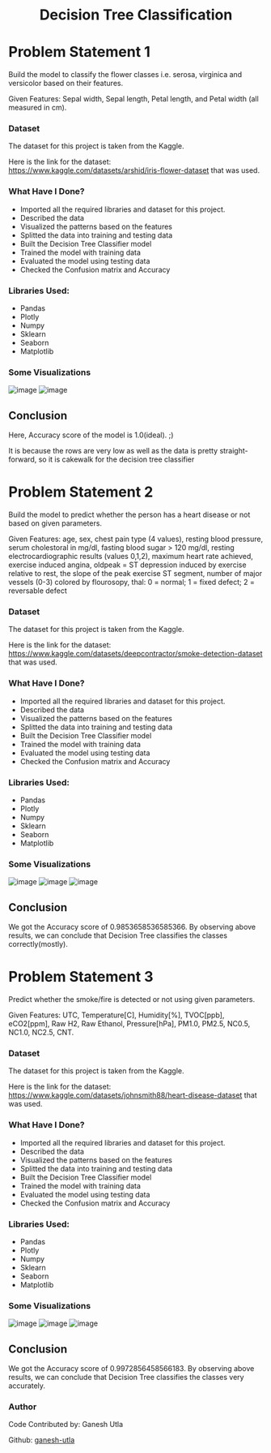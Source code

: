 <div align = 'center'>
  <h1>Decision Tree Classification</h1>
</div>

# Problem Statement 1

Build the model to classify the flower classes i.e. serosa, virginica and versicolor based on their features.

Given Features: Sepal width, Sepal length, Petal length, and Petal width (all measured in cm).

### Dataset

The dataset for this project is taken from the Kaggle. 

Here is the link for the dataset: https://www.kaggle.com/datasets/arshid/iris-flower-dataset that was used.

### What Have I Done?

- Imported all the required libraries and dataset for this project.
- Described the data
- Visualized the patterns based on the features
- Splitted the data into training and testing data
- Built the Decision Tree Classifier model
- Trained the model with training data
- Evaluated the model using testing data
- Checked the Confusion matrix and Accuracy 

### Libraries Used:

- Pandas
- Plotly
- Numpy
- Sklearn
- Seaborn
- Matplotlib

### Some Visualizations
![image](https://user-images.githubusercontent.com/87692393/197354080-87f795db-c342-4ac0-ace4-14e0125b0811.png)
![image](https://user-images.githubusercontent.com/87692393/197354091-0ff661cd-7f6a-42ee-b84d-0bee2ae2f02d.png)

## Conclusion

Here, Accuracy score of the model is 1.0(ideal). ;)

It is because the rows are very low as well as the data is pretty straight-forward, so it is cakewalk for the decision tree classifier


# Problem Statement 2

Build the model to predict whether the person has a heart disease or not based on given parameters.

Given Features: age, sex, chest pain type (4 values), resting blood pressure, serum cholestoral in mg/dl, fasting blood sugar > 120 mg/dl, resting electrocardiographic results (values 0,1,2), 
maximum heart rate achieved, exercise induced angina, oldpeak = ST depression induced by exercise relative to rest, the slope of the peak exercise ST segment, 
number of major vessels (0-3) colored by flourosopy, thal: 0 = normal; 1 = fixed defect; 2 = reversable defect

### Dataset

The dataset for this project is taken from the Kaggle. 

Here is the link for the dataset: https://www.kaggle.com/datasets/deepcontractor/smoke-detection-dataset that was used.

### What Have I Done?

- Imported all the required libraries and dataset for this project.
- Described the data
- Visualized the patterns based on the features
- Splitted the data into training and testing data
- Built the Decision Tree Classifier model
- Trained the model with training data
- Evaluated the model using testing data
- Checked the Confusion matrix and Accuracy 

### Libraries Used:

- Pandas
- Plotly
- Numpy
- Sklearn
- Seaborn
- Matplotlib

### Some Visualizations

![image](https://user-images.githubusercontent.com/87692393/197354369-350d55a0-6a8e-4daf-ab41-1a1baf67e309.png)
![image](https://user-images.githubusercontent.com/87692393/197354358-b3ce4e5f-9f95-495b-8401-0f47fd9c3de0.png)
![image](https://user-images.githubusercontent.com/87692393/197354354-d8397336-3d25-4be3-b1fc-bd1f4f927eaf.png)

## Conclusion

We got the Accuracy score of 0.9853658536585366. 
By observing above results, we can conclude that Decision Tree classifies the classes correctly(mostly).


# Problem Statement 3

Predict whether the smoke/fire is detected or not using given parameters.

Given Features: UTC, Temperature[C], Humidity[%], TVOC[ppb], eCO2[ppm], Raw H2, Raw Ethanol, Pressure[hPa], PM1.0, PM2.5, NC0.5, NC1.0, NC2.5, CNT.

### Dataset

The dataset for this project is taken from the Kaggle. 

Here is the link for the dataset: https://www.kaggle.com/datasets/johnsmith88/heart-disease-dataset that was used.

### What Have I Done?

- Imported all the required libraries and dataset for this project.
- Described the data
- Visualized the patterns based on the features
- Splitted the data into training and testing data
- Built the Decision Tree Classifier model
- Trained the model with training data
- Evaluated the model using testing data
- Checked the Confusion matrix and Accuracy 

### Libraries Used:

- Pandas
- Plotly
- Numpy
- Sklearn
- Seaborn
- Matplotlib

### Some Visualizations

![image](https://user-images.githubusercontent.com/87692393/197354848-685c616e-d19d-4132-941b-5ca234e8decb.png)
![image](https://user-images.githubusercontent.com/87692393/197354860-502c8937-8c50-4e9a-8e24-32bc4b63a0df.png)
![image](https://user-images.githubusercontent.com/87692393/197354870-64707fbd-9701-4de9-812c-1a687584e14d.png)

## Conclusion

We got the Accuracy score of 0.9972856458566183.
By observing above results, we can conclude that Decision Tree classifies the classes very accurately.


### Author

Code Contributed by: Ganesh Utla

Github: [ganesh-utla](https://github.com/ganesh-utla)
